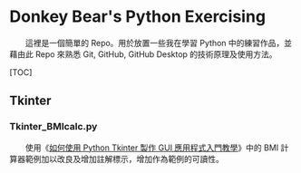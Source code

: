 # Donkey Bear's Python Exercising

　　這裡是一個簡單的 Repo。用於放置一些我在學習 Python 中的練習作品，並藉由此 Repo 來熟悉 Git, GitHub, GitHub Desktop 的技術原理及使用方法。

[TOC]

## Tkinter

### Tkinter_BMIcalc.py

　　使用《[如何使用 Python Tkinter 製作 GUI 應用程式入門教學](https://blog.techbridge.cc/2019/09/21/how-to-use-python-tkinter-to-make-gui-app-tutorial/)》中的 BMI 計算器範例加以改良及增加註解標示，增加作為範例的可讀性。
